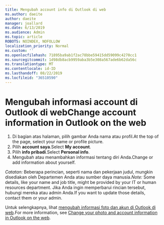 ```yaml
---
title: Mengubah account info di Outlook di web
ms.author: daeite
author: daeite
manager: joallard
ms.date: 6/13/2019
ms.audience: Admin
ms.topic: article
ROBOTS: NOINDEX, NOFOLLOW
localization_priority: Normal
ms.custom: ''
ms.openlocfilehash: 71895ba9ab1f2ac78bbe59415dd59099c4270cc1
ms.sourcegitcommit: 1d98db8acb9959aba3b5e308a567ade6b62da56c
ms.translationtype: MT
ms.contentlocale: id-ID
ms.lasthandoff: 08/22/2019
ms.locfileid: "36510590"
---
```

# <a name="change-account-information-in-outlook-on-the-web"></a><span data-ttu-id="45ccb-102">Mengubah informasi account di Outlook di web</span><span class="sxs-lookup"><span data-stu-id="45ccb-102">Change account information in Outlook on the web</span></span>

1. <span data-ttu-id="45ccb-103">Di bagian atas halaman, pilih gambar Anda nama atau profil.</span><span class="sxs-lookup"><span data-stu-id="45ccb-103">At the top of the page, select your name or profile picture.</span></span>
1. <span data-ttu-id="45ccb-104">Pilih **account saya**.</span><span class="sxs-lookup"><span data-stu-id="45ccb-104">Select **My account**.</span></span>
1. <span data-ttu-id="45ccb-105">Pilih **info pribadi**.</span><span class="sxs-lookup"><span data-stu-id="45ccb-105">Select **Personal info**.</span></span>
1. <span data-ttu-id="45ccb-106">Mengubah atau menambahkan informasi tentang diri Anda.</span><span class="sxs-lookup"><span data-stu-id="45ccb-106">Change or add information about yourself.</span></span>

<span data-ttu-id="45ccb-107">*Catatan:* Beberapa perincian, seperti nama dan pekerjaan judul, mungkin disediakan oleh Departemen Anda atau sumber daya manusia.</span><span class="sxs-lookup"><span data-stu-id="45ccb-107">*Note:* Some details, like your name and job title, might be provided by your IT or human resources department.</span></span> <span data-ttu-id="45ccb-108">Jika Anda ingin memperbarui rincian tersebut, hubungi mereka atau admin Anda.</span><span class="sxs-lookup"><span data-stu-id="45ccb-108">If you want to update those details, contact them or your admin.</span></span>

<span data-ttu-id="45ccb-109">Untuk selengkapnya, lihat [mengubah informasi foto dan akun di Outlook di web](https://support.office.com/article/b2dbb289-851d-4bed-93c3-3e136f5659ec).</span><span class="sxs-lookup"><span data-stu-id="45ccb-109">For more information, see [Change your photo and account information in Outlook on the web](https://support.office.com/article/b2dbb289-851d-4bed-93c3-3e136f5659ec).</span></span>